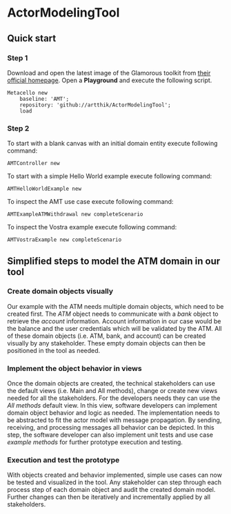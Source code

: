 # ActorModelingTool

## Quick start

### Step 1

Download and open the latest image of the Glamorous toolkit from [their official homepage](https://gtoolkit.com/).
Open a **Playground** and execute the following script.

``` 
Metacello new
	baseline: 'AMT';
	repository: 'github://artthik/ActorModelingTool';
	load
```

### Step 2

To start with a blank canvas with an initial domain entity execute following command:
```
AMTController new
```
To start with a simple Hello World example execute following command:
```
AMTHelloWorldExample new 
```
To inspect the AMT use case execute following command:
```
AMTExampleATMWithdrawal new completeScenario
```
To inspect the Vostra example execute following command:
```
AMTVostraExample new completeScenario
```

## Simplified steps to model the ATM domain in our tool

### Create domain objects visually

Our example with the ATM needs multiple domain objects, which need to be created first.
The *ATM* object needs to communicate with a *bank* object to retrieve the *account* information.
Account information in our case would be the balance and the user credentials which will be validated by the ATM.
All of these domain objects (i.e. ATM, bank, and account) can be created visually by any stakeholder.
These empty domain objects can then be positioned in the tool as needed.

### Implement the object behavior in views

Once the domain objects are created, the technical stakeholders can use the default views (i.e. Main and All methods), change or create new views needed for all the stakeholders.
For the developers needs they can use the *All methods* default view.
In this view, software developers can implement domain object behavior and logic as needed.
The implementation needs to be abstracted to fit the actor model with message propagation.
By sending, receiving, and processing messages all behavior can be depicted.
In this step, the software developer can also implement unit tests and use case *example methods* for further prototype execution and testing.

### Execution and test the prototype

With objects created and behavior implemented, simple use cases can now be tested and visualized in the tool.
Any stakeholder can step through each process step of each domain object and audit the created domain model.
Further changes can then be iteratively and incrementally applied by all stakeholders.

